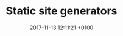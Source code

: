 ---
layout: blog_post
title:  "Static site generators "
meta: "What is static site generators and what can they be used for"
date:   2017-11-13 12:11:21 +0100
categories: jekyll update
---